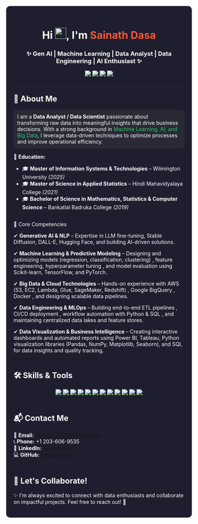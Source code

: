 <div style="background-color:#1e1e2e; color:#ffffff; padding:20px; border-radius:10px;">

<h1 align="center">Hi <img src="https://media.giphy.com/media/hvRJCLFzcasrR4ia7z/giphy.gif" width="30px"/>, I'm <span style="color:#FF5733;">Sainath Dasa</span></h1>
<h3 align="center">✨ Gen AI | Machine Learning | Data Analyst | Data Engineering | AI Enthusiast ✨</h3>

<p align="center">
  <a href="mailto:sainath.unf219@gmail.com">
    <img src="https://img.shields.io/badge/Email-sainath.unf219@gmail.com-informational?style=flat&logo=gmail&logoColor=white&color=red" />
  </a>
  <a href="tel:+12036069535">
    <img src="https://img.shields.io/badge/Phone-%2B12036069535-informational?style=flat&logo=phone&logoColor=white&color=blue" />
  </a>
  <a href="https://www.linkedin.com/in/SainathDasa/">
    <img src="https://img.shields.io/badge/LinkedIn-Sainath%20Dasa-blue?style=flat&logo=linkedin" />
  </a>
  <a href="https://github.com/DasaSainath">
    <img src="https://img.shields.io/badge/GitHub-DasaSainath-black?style=flat&logo=github" />
  </a>
</p>

---

## 🎯 **About Me**
<p style="background:#292a36; padding:10px; border-radius:8px;">
I am a <b>Data Analyst / Data Scientist</b> passionate about transforming raw data into meaningful insights that drive business decisions. With a strong background in <span style="color:#2ecc71;">Machine Learning, AI, and Big Data</span>, I leverage data-driven techniques to optimize processes and improve operational efficiency.
</p>

📌 **Education:**  
- 🎓 <b>Master of Information Systems & Technologies</b> – Wilmington University *(2025)*  
- 🎓 <b>Master of Science in Applied Statistics</b> – Hindi Mahavidyalaya College *(2021)*  
- 🎓 <b>Bachelor of Science in Mathematics, Statistics & Computer Science</b> – Bankatlal Badruka College *(2019)*  

---

🚀 Core Competencies

✔ **Generative AI & NLP** – Expertise in LLM fine-tuning, Stable Diffusion, DALL-E, Hugging Face, and building AI-driven solutions.

✔ **Machine Learning & Predictive Modeling** – Designing and optimizing models (regression, classification, clustering) , feature engineering, hyperparameter tuning , and model evaluation  using Scikit-learn, TensorFlow, and PyTorch.

✔ **Big Data & Cloud Technologies** – Hands-on experience with AWS (S3, EC2, Lambda, Glue, SageMaker, Redshift) , Google BigQuery , Docker , and designing scalable data pipelines.

✔ **Data Engineering & MLOps** – Building end-to-end ETL pipelines , CI/CD deployment , workflow automation with Python & SQL , and maintaining centralized data lakes and feature stores.

✔ **Data Visualization & Business Intelligence** – Creating interactive dashboards and automated reports using Power BI, Tableau, Python visualization libraries (Pandas, NumPy, Matplotlib, Seaborn), and SQL for data insights and quality tracking.

---

## 🛠 **Skills & Tools**
<p align="center">
  <img src="https://img.shields.io/badge/-Python-3776AB?style=flat&logo=python&logoColor=white" />
  <img src="https://img.shields.io/badge/-SQL-4479A1?style=flat&logo=postgresql&logoColor=white" />
  <img src="https://img.shields.io/badge/-Tableau-E97627?style=flat&logo=tableau&logoColor=white" />
  <img src="https://img.shields.io/badge/-Power%20BI-F2C811?style=flat&logo=powerbi&logoColor=black" />
  <img src="https://img.shields.io/badge/-AWS-232F3E?style=flat&logo=amazonaws&logoColor=white" />
  <img src="https://img.shields.io/badge/-Google%20BigQuery-4285F4?style=flat&logo=googlecloud&logoColor=white" />
  <img src="https://img.shields.io/badge/-NumPy-013243?style=flat&logo=numpy&logoColor=white" />
  <img src="https://img.shields.io/badge/-Pandas-150458?style=flat&logo=pandas&logoColor=white" />
  <img src="https://img.shields.io/badge/-Matplotlib-11557C?style=flat&logo=plotly&logoColor=white" />
  <img src="https://img.shields.io/badge/-TensorFlow-FF6F00?style=flat&logo=tensorflow&logoColor=white" />
  <img src="https://img.shields.io/badge/-Keras-D00000?style=flat&logo=keras&logoColor=white" />
  <img src="https://img.shields.io/badge/-PyTorch-EE4C2C?style=flat&logo=pytorch&logoColor=white" />
</p>

---

## 📬 **Contact Me**
📩 **Email:** [sainath.unf219@gmail.com](mailto:sainath.unf219@gmail.com)  
📞 **Phone:** +1 203-606-9535  
🔗 **LinkedIn:** [Sainath Dasa](https://www.linkedin.com/in/SainathDasa/)  
💻 **GitHub:** [DasaSainath](https://github.com/DasaSainath)  

---

## 🤝 **Let's Collaborate!**
✨ I'm always excited to connect with data enthusiasts and collaborate on impactful projects. Feel free to reach out! 🚀  

</div>
